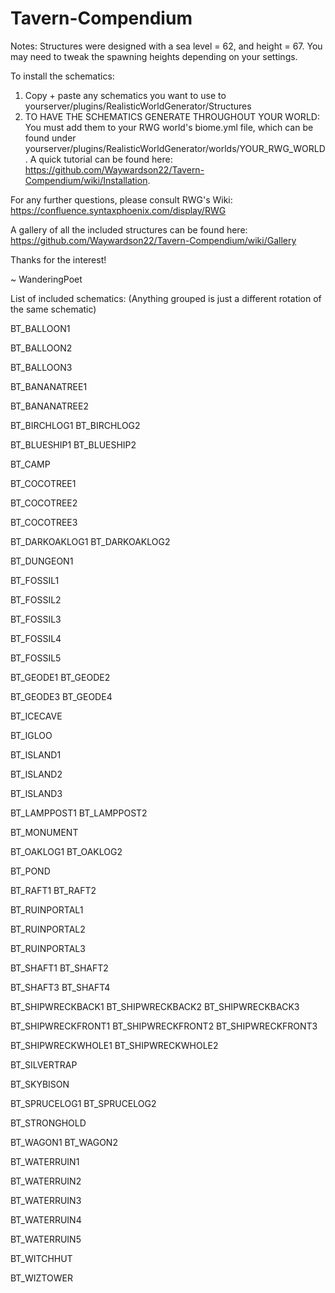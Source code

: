# Tavern-Compendium
Notes: Structures were designed with a sea level = 62, and height = 67. You may need to tweak the spawning heights depending on your settings.

To install the schematics:
1. Copy + paste any schematics you want to use to yourserver/plugins/RealisticWorldGenerator/Structures
2. TO HAVE THE SCHEMATICS GENERATE THROUGHOUT YOUR WORLD: You must add them to your RWG world's biome.yml file, which can be found under yourserver/plugins/RealisticWorldGenerator/worlds/YOUR_RWG_WORLD. A quick tutorial can be found here: https://github.com/Waywardson22/Tavern-Compendium/wiki/Installation.

For any further questions, please consult RWG's Wiki: https://confluence.syntaxphoenix.com/display/RWG

A gallery of all the included structures can be found here: https://github.com/Waywardson22/Tavern-Compendium/wiki/Gallery

Thanks for the interest!

~ WanderingPoet


List of included schematics: (Anything grouped is just a different rotation of the same schematic)

BT_BALLOON1

BT_BALLOON2

BT_BALLOON3

BT_BANANATREE1

BT_BANANATREE2

BT_BIRCHLOG1
BT_BIRCHLOG2

BT_BLUESHIP1
BT_BLUESHIP2

BT_CAMP

BT_COCOTREE1

BT_COCOTREE2

BT_COCOTREE3

BT_DARKOAKLOG1
BT_DARKOAKLOG2

BT_DUNGEON1

BT_FOSSIL1

BT_FOSSIL2

BT_FOSSIL3

BT_FOSSIL4

BT_FOSSIL5

BT_GEODE1
BT_GEODE2

BT_GEODE3
BT_GEODE4

BT_ICECAVE

BT_IGLOO

BT_ISLAND1

BT_ISLAND2

BT_ISLAND3

BT_LAMPPOST1
BT_LAMPPOST2

BT_MONUMENT

BT_OAKLOG1
BT_OAKLOG2

BT_POND

BT_RAFT1
BT_RAFT2

BT_RUINPORTAL1

BT_RUINPORTAL2

BT_RUINPORTAL3

BT_SHAFT1
BT_SHAFT2

BT_SHAFT3
BT_SHAFT4

BT_SHIPWRECKBACK1
BT_SHIPWRECKBACK2
BT_SHIPWRECKBACK3

BT_SHIPWRECKFRONT1
BT_SHIPWRECKFRONT2
BT_SHIPWRECKFRONT3

BT_SHIPWRECKWHOLE1
BT_SHIPWRECKWHOLE2

BT_SILVERTRAP

BT_SKYBISON

BT_SPRUCELOG1
BT_SPRUCELOG2

BT_STRONGHOLD

BT_WAGON1
BT_WAGON2

BT_WATERRUIN1

BT_WATERRUIN2

BT_WATERRUIN3

BT_WATERRUIN4

BT_WATERRUIN5

BT_WITCHHUT

BT_WIZTOWER
